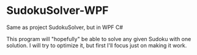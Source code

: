 # SudokuSolver-WPF
Same as project SudokuSolver, but in WPF C#

This program will "hopefully" be able to solve any given Sudoku with one solution.
I will try to optimize it, but first I'll focus just on making it work.
